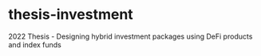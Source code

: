 # thesis-investment
2022 Thesis - Designing hybrid investment packages using DeFi products and index funds
